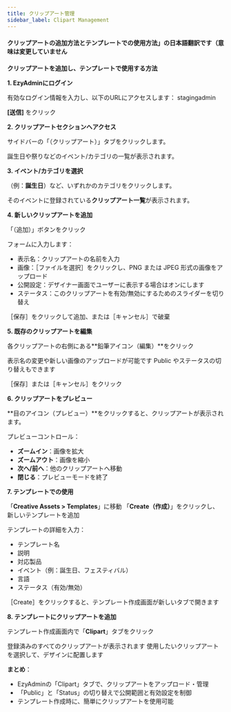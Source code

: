 ```yaml
---
title: クリップアート管理
sidebar_label: Clipart Management
---
```

#### クリップアートの追加方法とテンプレートでの使用方法」の日本語翻訳です（意味は変更していません

**クリップアートを追加し、テンプレートで使用する方法**

**1. EzyAdminにログイン**


 有効なログイン情報を入力し、以下のURLにアクセスします：
stagingadmin

**\[送信]** をクリック

**2. クリップアートセクションへアクセス**


 サイドバーの「（クリップアート）」タブをクリックします。

誕生日や祭りなどのイベント/カテゴリの一覧が表示されます。

**3. イベント/カテゴリを選択**


 （例：**誕生日**）など、いずれかのカテゴリをクリックします。

そのイベントに登録されている**クリップアート一覧**が表示されます。

**4. 新しいクリップアートを追加**


 「（追加）」ボタンをクリック

フォームに入力します：

* 表示名：クリップアートの名前を入力
* 画像：［ファイルを選択］をクリックし、PNG または JPEG 形式の画像をアップロード
* 公開設定：デザイナー画面でユーザーに表示する場合はオンにします
* ステータス：このクリップアートを有効/無効にするためのスライダーを切り替え

［保存］をクリックして追加、または［キャンセル］で破棄

**5. 既存のクリップアートを編集**


 各クリップアートの右側にある\*\*鉛筆アイコン（編集）\*\*をクリック

表示名の変更や新しい画像のアップロードが可能です
 Public やステータスの切り替えもできます

［保存］または［キャンセル］をクリック

**6. クリップアートをプレビュー**


 \*\*目のアイコン（プレビュー）\*\*をクリックすると、クリップアートが表示されます。

プレビューコントロール：

* **ズームイン**：画像を拡大
* **ズームアウト**：画像を縮小
* **次へ/前へ**：他のクリップアートへ移動
* **閉じる**：プレビューモードを終了

**7. テンプレートでの使用**


 「**Creative Assets > Templates**」に移動
 「**Create（作成）**」をクリックし、新しいテンプレートを追加

テンプレートの詳細を入力：

* テンプレート名
* 説明
* 対応製品
* イベント（例：誕生日、フェスティバル）
* 言語
* ステータス（有効/無効）

［Create］をクリックすると、テンプレート作成画面が新しいタブで開きます

**8. テンプレートにクリップアートを追加**


 テンプレート作成画面内で「**Clipart**」タブをクリック

登録済みのすべてのクリップアートが表示されます
 使用したいクリップアートを選択して、デザインに配置します

**まとめ**：

* EzyAdminの「Clipart」タブで、クリップアートをアップロード・管理
* 「Public」と「Status」の切り替えで公開範囲と有効設定を制御
* テンプレート作成時に、簡単にクリップアートを使用可能
